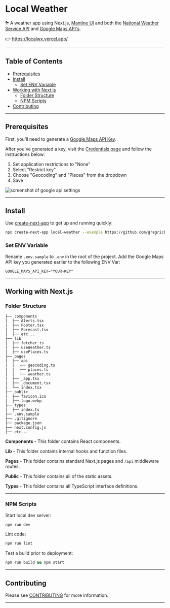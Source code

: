 # Local Weather <!-- omit in toc -->

⛈ A weather app using Next.js, [Mantine UI](https://mantine.dev/) and both the [National Weather Service API](https://weather-gov.github.io/api/general-faqs) and [Google Maps API's](https://developers.google.com/maps/documentation/geocoding/overview).

👉 <https://localwx.vercel.app/>

---

## Table of Contents <!-- omit in toc -->

- [Prerequisites](#prerequisites)
- [Install](#install)
  - [Set ENV Variable](#set-env-variable)
- [Working with Next.js](#working-with-nextjs)
  - [Folder Structure](#folder-structure)
  - [NPM Scripts](#npm-scripts)
- [Contributing](#contributing)

---

## Prerequisites

First, you'll need to generate a [Google Maps API Key](https://developers.google.com/maps/documentation/geocoding/get-api-key).

After you've generated a key, visit the [Credentials page](https://console.cloud.google.com/projectselector2/google/maps-apis/credentials) and follow the instructions below:

1. Set application restrictions to "None"
2. Select "Restrict key"
3. Choose "Geocoding" and "Places" from the dropdown
4. Save

![screenshot of google api settings](https://uc3fbe0e54e3664b3207f1984fed.previews.dropboxusercontent.com/p/thumb/ABe-Gfyc2tMfBfhBTQ9UX603fTf-5qEE91YZCqEpJQNKzdFhnpU8alHs0SU8sZhWkk0N1NgGXpDkW4JmWpOksWLbAackO8uatlunZXH9z6XnVukMTZO2_k7L2JDc17YxuxuJcllPgaToZqVtUGWW_Gl8sCu9HC1f5qPwZEB8u_-Znfw14IV612OIoaAwhv97WuFyt6zqIRLQgvP68MN9OFN6_c2muXj394z-klQzeX25zENZQu2Uk9KX4HxY9PFIoxGshNIWfDTgjVrBOfHexzEKpft4TZ5tRWN2IPyhipnYnJSPIk_R8c2rf0Y--y8UQmAXIV2T77Z3JquZERQQNLQCztf2sTWt789wJYehM7OPnl6ysfT5bh8VQSwPqaz9EUQ/p.png)

---

## Install

Use [create-next-app](https://www.npmjs.com/package/create-next-app) to get up and running quickly:

```bash
npx create-next-app local-weather --example https://github.com/gregrickaby/local-weather
```

### Set ENV Variable

Rename `.env.sample` to `.env` in the root of the project. Add the Google Maps API key you generated earlier to the following ENV Var:

```text
GOOGLE_MAPS_API_KEY="YOUR-KEY"
```

---

## Working with Next.js

### Folder Structure

```text
├── components
|  ├── Alerts.tsx
|  ├── Footer.tsx
|  ├── Forecast.tsx
|  ├── etc...
├── lib
|  ├── fetcher.ts
|  ├── useWeather.ts
|  ├── usePlaces.ts
├── pages
|  ├── api
|  |  ├── geocoding.ts
|  |  ├── places.ts
|  |  └── weather.ts
|  ├── _app.tsx
|  ├── _document.tsx
|  └── index.tsx
├── public
|  ├── favicon.ico
|  ├── logo.webp
├── types
|  ├── index.ts
├── .env.sample
├── .gitignore
├── package.json
├── next.config.js
├── etc...
```

**Components** - This folder contains React components.

**Lib** - This folder contains internal hooks and function files.

**Pages** - This folder contains standard Next.js pages and `/api` middleware routes.

**Public** - This folder contains all of the static assets.

**Types** - This folder contains all TypeScript interface definitions.

---

### NPM Scripts

Start local dev server:

```bash
npm run dev
```

Lint code:

```bash
npm run lint
```

Test a build prior to deployment:

```bash
npm run build && npm start
```

---

## Contributing

Please see [CONTRIBUTING](./CONTRIBUTING.md) for more information.

---
